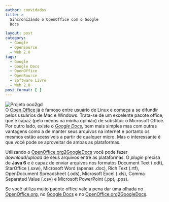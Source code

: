 ```yaml
---
author: convidados
title: >
  Sincronizando o OpenOffice com o Google
  Docs

layout: post
category:
  - Google
  - OpenSource
  - Web 2.0
tags:
  - Google
  - Google Docs
  - OpenOffice
  - OpenSource
  - Software Livre
  - Web 2.0
post_format: [ ]
---
```

![Projeto ooo2gd][1]  
O [Open Office][2] já é famoso entre usuário de Linux e começa a se difundir pelos usuários de Mac e Windows. Trata-se de um excelente pacote office, que é capaz (pelo menos na minha opinião) de substituir o Microsoft Office. Por outro lado, existe o [*Google Docs*][3], bem mais simples mas com outras vantagens como a de manter seus arquivos na internet e portanto os mesmos estão acessíveis a partir de qualquer micro. Mas o interessante é que você pode se aproveitar de ambas as plataformas. 



Utilizando o [OpenOffice.org2GoogleDocs][4] você pode fazer *download/upload* de seus arquivos entre as plataformas. O *plugin* precisa de **Java 6** e é capaz de enviar arquivos nos formatos Document Text (.odt), StarOffice (.sxw), Microsoft Word (apenas .doc), Rich Text (.rtf), OpenDocument Spreadsheet (.ods), Microsoft Excel (.xls), Comma Separated Value (.csv) e Microsoft PowerPoint (.ppt, .pps). 

Se você utiliza muito pacote office vale a pena dar uma olhada no [OpenOffice.org][2], no [Google Docs][5] e no [OpenOffice.org2GoogleDocs][4]. 















 [1]: http://vidageek.net/wp-content/uploads/2008/02/projeto-ooo2gd.png
 [2]: http://www.openoffice.org
 [3]: http://docs.google.com "Google Docs"
 [4]: http://extensions.services.openoffice.org/project/ooo2gd
 [5]: http://docs.google.com





